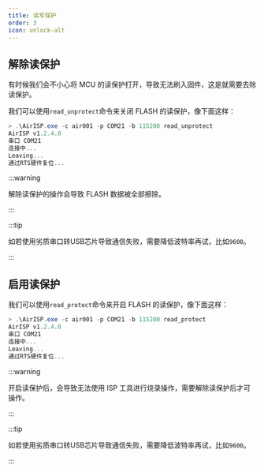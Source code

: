 ```yaml
---
title: 读写保护
order: 3
icon: unlock-alt
---
```


## 解除读保护

有时候我们会不小心将 MCU 的读保护打开，导致无法刷入固件，这是就需要去除读保护。

我们可以使用`read_unprotect`命令来关闭 FLASH 的读保护，像下面这样：

```powershell
> .\AirISP.exe -c air001 -p COM21 -b 115200 read_unprotect
AirISP v1.2.4.0
串口 COM21
连接中...
Leaving...
通过RTS硬件复位...
```

:::warning

解除读保护的操作会导致 FLASH 数据被全部擦除。

:::

:::tip

如若使用劣质串口转USB芯片导致通信失败，需要降低波特率再试，比如`9600`。

:::

## 启用读保护

我们可以使用`read_protect`命令来开启 FLASH 的读保护，像下面这样：

```powershell
> .\AirISP.exe -c air001 -p COM21 -b 115200 read_protect
AirISP v1.2.4.0
串口 COM21
连接中...
Leaving...
通过RTS硬件复位...
```

:::warning

开启读保护后，会导致无法使用 ISP 工具进行烧录操作，需要解除读保护后才可操作。

:::

:::tip

如若使用劣质串口转USB芯片导致通信失败，需要降低波特率再试，比如`9600`。

:::
